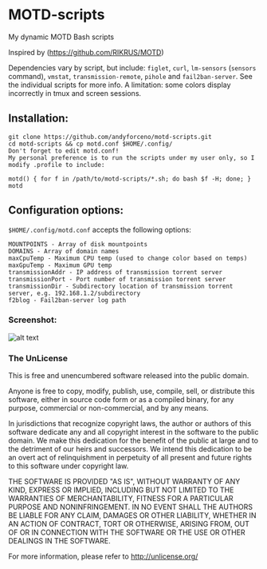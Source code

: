 # MOTD-scripts
My dynamic MOTD Bash scripts

Inspired by (https://github.com/RIKRUS/MOTD)

Dependencies vary by script, but include: `figlet`, `curl`, `lm-sensors` (`sensors` command), `vmstat`, `transmission-remote`, `pihole` and `fail2ban-server`. 
See the individual scripts for more info. A limitation: some colors display incorrectly in tmux and screen sessions.

## Installation:
	git clone https://github.com/andyforceno/motd-scripts.git
	cd motd-scripts && cp motd.conf $HOME/.config/
	Don't forget to edit motd.conf!
	My personal preference is to run the scripts under my user only, so I modify .profile to include:

	motd() { for f in /path/to/motd-scripts/*.sh; do bash $f -H; done; }
	motd

## Configuration options:
`$HOME/.config/motd.conf` accepts the following options:
```SERVICES - array of process names
MOUNTPOINTS - Array of disk mountpoints
DOMAINS - Array of domain names
maxCpuTemp - Maximum CPU temp (used to change color based on temps)
maxGpuTemp - Maximum GPU temp
transmissionAddr - IP address of transmission torrent server
transmissionPort - Port number of transmission torrent server
transmissionDir - Subdirectory location of transmission torrent server, e.g. 192.168.1.2/subdirectory
f2blog - Fail2ban-server log path 
```

### Screenshot:
![alt text][logo]

[logo]: https://github.com/andyforceno/motd-scripts/blob/master/Screenshot.png "MOTD Scripts"


### The UnLicense

This is free and unencumbered software released into the public domain.

Anyone is free to copy, modify, publish, use, compile, sell, or
distribute this software, either in source code form or as a compiled
binary, for any purpose, commercial or non-commercial, and by any
means.

In jurisdictions that recognize copyright laws, the author or authors
of this software dedicate any and all copyright interest in the
software to the public domain. We make this dedication for the benefit
of the public at large and to the detriment of our heirs and
successors. We intend this dedication to be an overt act of
relinquishment in perpetuity of all present and future rights to this
software under copyright law.

THE SOFTWARE IS PROVIDED "AS IS", WITHOUT WARRANTY OF ANY KIND,
EXPRESS OR IMPLIED, INCLUDING BUT NOT LIMITED TO THE WARRANTIES OF
MERCHANTABILITY, FITNESS FOR A PARTICULAR PURPOSE AND NONINFRINGEMENT.
IN NO EVENT SHALL THE AUTHORS BE LIABLE FOR ANY CLAIM, DAMAGES OR
OTHER LIABILITY, WHETHER IN AN ACTION OF CONTRACT, TORT OR OTHERWISE,
ARISING FROM, OUT OF OR IN CONNECTION WITH THE SOFTWARE OR THE USE OR
OTHER DEALINGS IN THE SOFTWARE.

For more information, please refer to <http://unlicense.org/>
